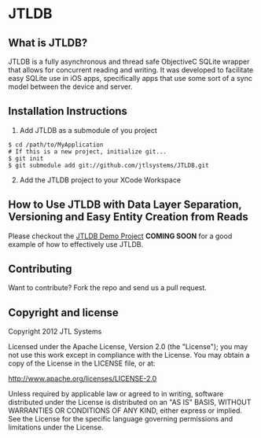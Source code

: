 JTLDB
=====

## What is JTLDB?
JTLDB is a fully asynchronous and thread safe ObjectiveC SQLite wrapper that allows for concurrent reading and writing.  It was developed to facilitate easy SQLite use in iOS apps, specifically apps that use some sort of a sync model between the device and server.

## Installation Instructions

1. Add JTLDB as a submodule of you project
```
$ cd /path/to/MyApplication  
# If this is a new project, initialize git...  
$ git init  
$ git submodule add git://github.com/jtlsystems/JTLDB.git  
```
2. Add the JTLDB project to your XCode Workspace

## How to Use JTLDB with Data Layer Separation, Versioning and Easy Entity Creation from Reads
Please checkout the [JTLDB Demo Project]() __COMING SOON__ for a good example of how to effectively use JTLDB.

## Contributing
Want to contribute? Fork the repo and send us a pull request.

## Copyright and license
Copyright 2012 JTL Systems

Licensed under the Apache License, Version 2.0 (the "License");
you may not use this work except in compliance with the License.
You may obtain a copy of the License in the LICENSE file, or at:

   http://www.apache.org/licenses/LICENSE-2.0

Unless required by applicable law or agreed to in writing, software
distributed under the License is distributed on an "AS IS" BASIS,
WITHOUT WARRANTIES OR CONDITIONS OF ANY KIND, either express or implied.
See the License for the specific language governing permissions and
limitations under the License.
